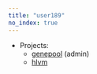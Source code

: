 ```yaml
---
title: "user189"
no_index: true
---
```


* Projects:
  * [genepool](/projects/genepool/) (admin)
  * [hlvm](/projects/hlvm/)